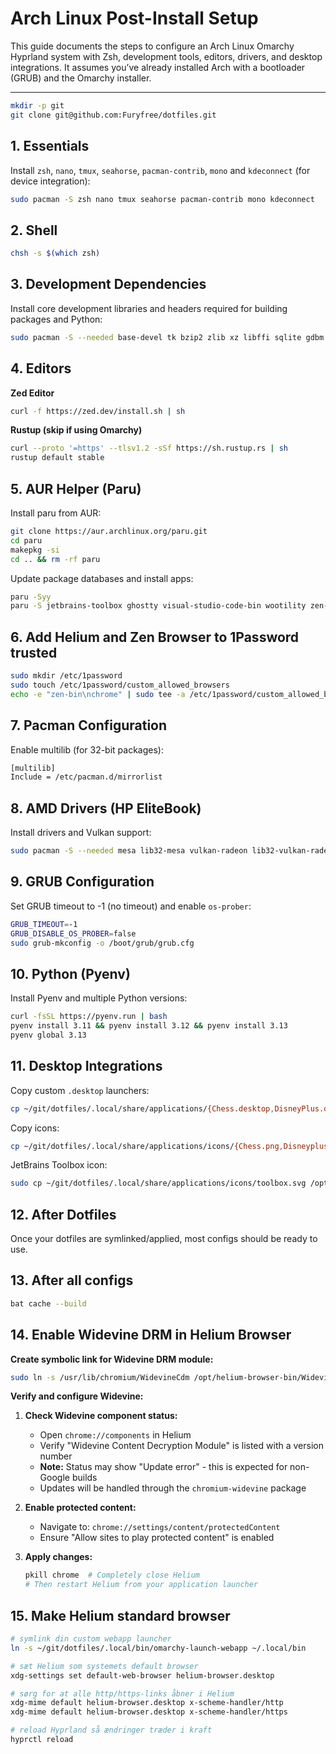 # Arch Linux Post-Install Setup

This guide documents the steps to configure an Arch Linux Omarchy Hyprland system with Zsh, development tools, editors, drivers, and desktop integrations.
It assumes you’ve already installed Arch with a bootloader (GRUB) and the Omarchy installer.

---
```bash
mkdir -p git
git clone git@github.com:Furyfree/dotfiles.git
```

## 1. Essentials
Install `zsh`, `nano`, `tmux`, `seahorse`, `pacman-contrib`, `mono` and `kdeconnect` (for device integration):
```bash
sudo pacman -S zsh nano tmux seahorse pacman-contrib mono kdeconnect
```

## 2. Shell
```bash
chsh -s $(which zsh)
```

## 3. Development Dependencies
Install core development libraries and headers required for building packages and Python:
```bash
sudo pacman -S --needed base-devel tk bzip2 zlib xz libffi sqlite gdbm openssl
```

## 4. Editors
**Zed Editor**
```bash
curl -f https://zed.dev/install.sh | sh
```
**Rustup (skip if using Omarchy)**
```bash
curl --proto '=https' --tlsv1.2 -sSf https://sh.rustup.rs | sh
rustup default stable
```

## 5. AUR Helper (Paru)
Install paru from AUR:
```bash
git clone https://aur.archlinux.org/paru.git
cd paru
makepkg -si
cd .. && rm -rf paru
```

Update package databases and install apps:
```bash
paru -Syy
paru -S jetbrains-toolbox ghostty visual-studio-code-bin wootility zen-browser-bin 1password os-prober wlogout helium-browser-bin chromium-widevine
```

## 6. Add Helium and Zen Browser to 1Password trusted
```bash
sudo mkdir /etc/1password
sudo touch /etc/1password/custom_allowed_browsers
echo -e "zen-bin\nchrome" | sudo tee -a /etc/1password/custom_allowed_browsers
```

## 7. Pacman Configuration
Enable multilib (for 32-bit packages):
```bash
[multilib]
Include = /etc/pacman.d/mirrorlist
```

## 8. AMD Drivers (HP EliteBook)
Install drivers and Vulkan support:
```bash
sudo pacman -S --needed mesa lib32-mesa vulkan-radeon lib32-vulkan-radeon vulkan-icd-loader lib32-vulkan-icd-loader libva-mesa-driver lib32-libva-mesa-driver vulkan-tools mesa-demos
```

## 9. GRUB Configuration
Set GRUB timeout to -1 (no timeout) and enable `os-prober`:
```bash
GRUB_TIMEOUT=-1
GRUB_DISABLE_OS_PROBER=false
sudo grub-mkconfig -o /boot/grub/grub.cfg
```

## 10. Python (Pyenv)
Install Pyenv and multiple Python versions:
```bash
curl -fsSL https://pyenv.run | bash
pyenv install 3.11 && pyenv install 3.12 && pyenv install 3.13
pyenv global 3.13
```

## 11. Desktop Integrations
Copy custom `.desktop` launchers:
```bash
cp ~/git/dotfiles/.local/share/applications/{Chess.desktop,DisneyPlus.desktop,HBOmax.desktop,Impala.desktop,Messenger.desktop,Netflix.desktop,nvim.desktop,PrimeVideo.desktop,ProtonApps.desktop,ProtonMail.desktop,TV2Play.desktop,Twitch.desktop,Viaplay.desktop,1password.desktop,jetbrains-toolbox.desktop} ~/.local/share/applications
```

Copy icons:
```bash
cp ~/git/dotfiles/.local/share/applications/icons/{Chess.png,Disneyplus.png,HBOmax.png,Messenger.png,Netflix.png,PrimeVideo.png,ProtonApps.png,ProtonMail.png,TV2Play.png,Twitch.png,Viaplay.png,Wifi.png} ~/.local/share/applications/icons
```
JetBrains Toolbox icon:
```bash
sudo cp ~/git/dotfiles/.local/share/applications/icons/toolbox.svg /opt/jetbrains-toolbox/
```

## 12. After Dotfiles
Once your dotfiles are symlinked/applied, most configs should be ready to use.

## 13. After all configs
```bash
bat cache --build
```

## 14. Enable Widevine DRM in Helium Browser
**Create symbolic link for Widevine DRM module:**
```bash
sudo ln -s /usr/lib/chromium/WidevineCdm /opt/helium-browser-bin/WidevineCdm
```

**Verify and configure Widevine:**

1. **Check Widevine component status:**
   - Open `chrome://components` in Helium
   - Verify "Widevine Content Decryption Module" is listed with a version number
   - **Note:** Status may show "Update error" - this is expected for non-Google builds
   - Updates will be handled through the `chromium-widevine` package

2. **Enable protected content:**
   - Navigate to: `chrome://settings/content/protectedContent`
   - Ensure "Allow sites to play protected content" is enabled

3. **Apply changes:**
   ```bash
   pkill chrome  # Completely close Helium
   # Then restart Helium from your application launcher
   ```

## 15. Make Helium standard browser
```bash
# symlink din custom webapp launcher
ln -s ~/git/dotfiles/.local/bin/omarchy-launch-webapp ~/.local/bin

# sæt Helium som systemets default browser
xdg-settings set default-web-browser helium-browser.desktop

# sørg for at alle http/https-links åbner i Helium
xdg-mime default helium-browser.desktop x-scheme-handler/http
xdg-mime default helium-browser.desktop x-scheme-handler/https

# reload Hyprland så ændringer træder i kraft
hyprctl reload
```
